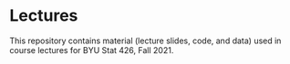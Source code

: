 # Lectures

This repository contains material (lecture slides, code, and data)
used in course lectures for BYU
Stat 426, Fall 2021.  
